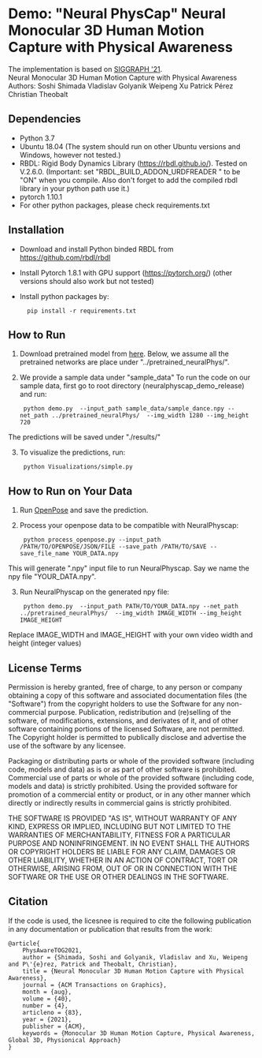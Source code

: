  # Demo: "Neural PhysCap" Neural Monocular 3D Human Motion Capture with Physical Awareness
The implementation is based on [SIGGRAPH '21](http://vcai.mpi-inf.mpg.de/projects/PhysAware/).   
Neural Monocular 3D Human Motion Capture with Physical Awareness  
Authors: Soshi Shimada  Vladislav Golyanik  Weipeng Xu  Patrick Pérez  Christian Theobalt  
 
## Dependencies
- Python 3.7
- Ubuntu 18.04 (The system should run on other Ubuntu versions and Windows, however not tested.)
- RBDL: Rigid Body Dynamics Library (https://rbdl.github.io/). Tested on  V.2.6.0.  (Important: set "RBDL_BUILD_ADDON_URDFREADER " to be "ON" when you compile. Also don't forget to add the compiled rbdl library in your python path use it.)
- pytorch 1.10.1
- For other python packages, please check requirements.txt

## Installation
- Download and install Python binded RBDL from  https://github.com/rbdl/rbdl
- Install Pytorch 1.8.1 with GPU support (https://pytorch.org/) (other versions should also work but not tested)
- Install python packages by:

		pip install -r requirements.txt

## How to Run 
1) Download pretrained model from [here](https://drive.google.com/file/d/1ViIDOiCkBcUUm_BIS3W1z2ELRTKYIbBQ/view?usp=sharing). Below, we assume all the pretrained networks are place under "../pretrained_neuralPhys/".
 
2) We provide a sample data under "sample_data" To run the code on our sample data, first go to root directory (neuralphyscap_demo_release) and run:

		python demo.py  --input_path sample_data/sample_dance.npy --net_path ../pretrained_neuralPhys/  --img_width 1280 --img_height 720

The predictions will be saved under "./results/"

3) To visualize the predictions, run:

		python Visualizations/simple.py 

## How to Run on Your Data
1. Run [OpenPose](https://github.com/CMU-Perceptual-Computing-Lab/openpose) and save the prediction.


2. Process your openpose data to be compatible with NeuralPhyscap:
 
		python process_openpose.py --input_path /PATH/TO/OPENPOSE/JSON/FILE --save_path /PATH/TO/SAVE --save_file_name YOUR_DATA.npy

This will generate ".npy" input file to run NeuralPhyscap. Say we name the npy file "YOUR_DATA.npy". 

3. Run NeuralPhyscap on the generated npy file:
	 
		python demo.py  --input_path PATH/TO/YOUR_DATA.npy --net_path ../pretrained_neuralPhys/  --img_width IMAGE_WIDTH --img_height IMAGE_HEIGHT

 Replace IMAGE_WIDTH and IMAGE_HEIGHT with your own video width and height (integer values)

## License Terms
Permission is hereby granted, free of charge, to any person or company obtaining a copy of this software and associated documentation files (the "Software") from the copyright holders to use the Software for any non-commercial purpose. Publication, redistribution and (re)selling of the software, of modifications, extensions, and derivates of it, and of other software containing portions of the licensed Software, are not permitted. The Copyright holder is permitted to publically disclose and advertise the use of the software by any licensee. 

Packaging or distributing parts or whole of the provided software (including code, models and data) as is or as part of other software is prohibited. Commercial use of parts or whole of the provided software (including code, models and data) is strictly prohibited. Using the provided software for promotion of a commercial entity or product, or in any other manner which directly or indirectly results in commercial gains is strictly prohibited. 

THE SOFTWARE IS PROVIDED "AS IS", WITHOUT WARRANTY OF ANY KIND, EXPRESS OR
IMPLIED, INCLUDING BUT NOT LIMITED TO THE WARRANTIES OF MERCHANTABILITY,
FITNESS FOR A PARTICULAR PURPOSE AND NONINFRINGEMENT. IN NO EVENT SHALL THE
AUTHORS OR COPYRIGHT HOLDERS BE LIABLE FOR ANY CLAIM, DAMAGES OR OTHER
LIABILITY, WHETHER IN AN ACTION OF CONTRACT, TORT OR OTHERWISE, ARISING FROM,
OUT OF OR IN CONNECTION WITH THE SOFTWARE OR THE USE OR OTHER DEALINGS IN THE
SOFTWARE.

## Citation
If the code is used, the licesnee is required to cite the following publication in any documentation 
or publication that results from the work:
```
@article{
	PhysAwareTOG2021,
	author = {Shimada, Soshi and Golyanik, Vladislav and Xu, Weipeng and P\'{e}rez, Patrick and Theobalt, Christian},
	title = {Neural Monocular 3D Human Motion Capture with Physical Awareness},
	journal = {ACM Transactions on Graphics}, 
	month = {aug},
	volume = {40},
	number = {4}, 
	articleno = {83},
	year = {2021}, 
	publisher = {ACM}, 
	keywords = {Monocular 3D Human Motion Capture, Physical Awareness, Global 3D, Physionical Approach}
}
```